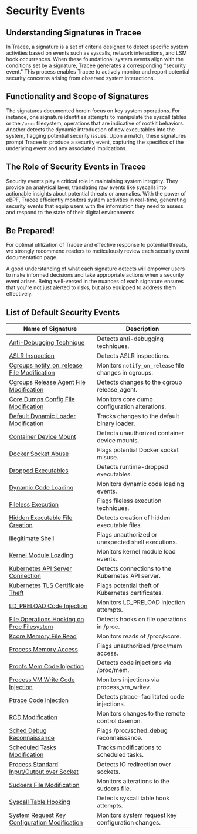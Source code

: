
# Security Events

## Understanding Signatures in Tracee

In Tracee, a signature is a set of criteria designed to detect specific system
activities based on events such as syscalls, network interactions, and LSM hook
occurrences. When these foundational system events align with the conditions set
by a signature, Tracee generates a corresponding "security event." This process
enables Tracee to actively monitor and report potential security concerns
arising from observed system interactions.

## Functionality and Scope of Signatures

The signatures documented herein focus on key system operations. For instance,
one signature identifies attempts to manipulate the syscall tables or the
`/proc` filesystem, operations that are indicative of rootkit behaviors. Another
detects the dynamic introduction of new executables into the system, flagging
potential security issues. Upon a match, these signatures prompt Tracee to
produce a security event, capturing the specifics of the underlying event and
any associated implications.

## The Role of Security Events in Tracee

Security events play a critical role in maintaining system integrity. They
provide an analytical layer, translating raw events like syscalls into
actionable insights about potential threats or anomalies. With the power of
eBPF, Tracee efficiently monitors system activities in real-time, generating
security events that equip users with the information they need to assess and
respond to the state of their digital environments.

## Be Prepared!

For optimal utilization of Tracee and effective response to potential threats,
we strongly recommend readers to meticulously review each security event
documentation page.

A good understanding of what each signature detects will empower users to make
informed decisions and take appropriate actions when a security event arises.
Being well-versed in the nuances of each signature ensures that you're not just
alerted to risks, but also equipped to address them effectively.

## List of Default Security Events

| Name of Signature                                        | Description                                    |
|----------------------------------------------------------|------------------------------------------------|
| [Anti-Debugging Technique](anti_debugging.md)            | Detects anti-debugging techniques.             |
| [ASLR Inspection](aslr_inspection.md)                    | Detects ASLR inspections.                      |
| [Cgroups notify_on_release File Modification](cgroup_notify_on_release_modification.md) | Monitors `notify_on_release` file changes in cgroups.|
| [Cgroups Release Agent File Modification](cgroup_release_agent_modification.md) | Detects changes to the cgroup release_agent.  |
| [Core Dumps Config File Modification](core_pattern_modification.md) | Monitors core dump configuration alterations. |
| [Default Dynamic Loader Modification](default_loader_modification.md) | Tracks changes to the default binary loader.   |
| [Container Device Mount](disk_mount.md)                  | Detects unauthorized container device mounts.  |
| [Docker Socket Abuse](docker_abuse.md)                   | Flags potential Docker socket misuse.          |
| [Dropped Executables](dropped_executable.md)             | Detects runtime-dropped executables.           |
| [Dynamic Code Loading](dynamic_code_loading.md)          | Monitors dynamic code loading events.          |
| [Fileless Execution](fileless_execution.md)              | Flags fileless execution techniques.           |
| [Hidden Executable File Creation](hidden_file_created.md)| Detects creation of hidden executable files.   |
| [Illegitimate Shell](illegitimate_shell.md)              | Flags unauthorized or unexpected shell executions.|
| [Kernel Module Loading](kernel_module_loading.md)        | Monitors kernel module load events.            |
| [Kubernetes API Server Connection](kubernetes_api_connection.md) | Detects connections to the Kubernetes API server. |
| [Kubernetes TLS Certificate Theft](kubernetes_certificate_theft_attempt.md) | Flags potential theft of Kubernetes certificates.|
| [LD_PRELOAD Code Injection](ld_preload.md)               | Monitors LD_PRELOAD injection attempts.        |
| [File Operations Hooking on Proc Filesystem](proc_fops_hooking.md) | Detects hooks on file operations in /proc.     |
| [Kcore Memory File Read](proc_kcore_read.md)             | Monitors reads of /proc/kcore.                 |
| [Process Memory Access](proc_mem_access.md)              | Flags unauthorized /proc/mem access.           |
| [Procfs Mem Code Injection](proc_mem_code_injection.md)  | Detects code injections via /proc/mem.         |
| [Process VM Write Code Injection](process_vm_write_code_injection.md) | Monitors injections via process_vm_writev.     |
| [Ptrace Code Injection](ptrace_code_injection.md)        | Detects ptrace-facilitated code injections.    |
| [RCD Modification](rcd_modification.md)                  | Monitors changes to the remote control daemon. |
| [Sched Debug Reconnaissance](sched_debug_recon.md)       | Flags /proc/sched_debug reconnaissance.        |
| [Scheduled Tasks Modification](scheduled_task_modification.md) | Tracks modifications to scheduled tasks.      |
| [Process Standard Input/Output over Socket](stdio_over_socket.md) | Detects IO redirection over sockets.          |
| [Sudoers File Modification](sudoers_modification.md)     | Monitors alterations to the sudoers file.      |
| [Syscall Table Hooking](syscall_table_hooking.md)        | Detects syscall table hook attempts.           |
| [System Request Key Configuration Modification](system_request_key_config_modification.md) | Monitors system request key configuration changes.|
